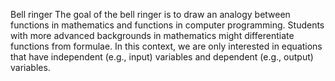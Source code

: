 Bell ringer
The goal of the bell ringer is to draw an analogy between functions in mathematics and functions in computer programming.
Students with more advanced backgrounds in mathematics might differentiate functions from formulae. In this context, we are only interested in equations that have independent (e.g., input) variables and dependent (e.g., output) variables.
